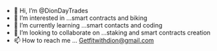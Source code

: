 - 👋 Hi, I’m @DionDayTrades
- 👀 I’m interested in ...smart contracts and biking
- 🌱 I’m currently learning ...smart contacts and coding
- 💞️ I’m looking to collaborate on ...staking and smart contracts creation
- 📫 How to reach me ... Getfitwithdion@gmail.com

<!---
DionDayTrades/DionDayTrades is a ✨ special ✨ repository because its `README.md` (this file) appears on your GitHub profile.
You can click the Preview link to take a look at your changes.
--->
